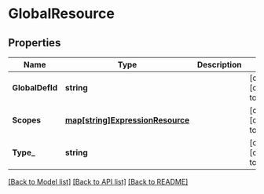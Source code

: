 # GlobalResource

## Properties
Name | Type | Description | Notes
------------ | ------------- | ------------- | -------------
**GlobalDefId** | **string** |  | [optional] [default to null]
**Scopes** | [**map[string]ExpressionResource**](ExpressionResource.md) |  | [optional] [default to null]
**Type_** | **string** |  | [optional] [default to null]

[[Back to Model list]](../README.md#documentation-for-models) [[Back to API list]](../README.md#documentation-for-api-endpoints) [[Back to README]](../README.md)


